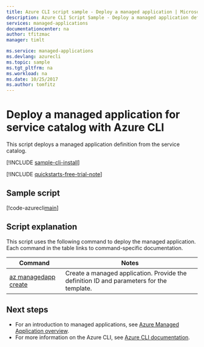 ```yaml
---
title: Azure CLI script sample - Deploy a managed application | Microsoft Docs
description: Azure CLI Script Sample - Deploy a managed application definition
services: managed-applications
documentationcenter: na
author: tfitzmac
manager: timlt

ms.service: managed-applications
ms.devlang: azurecli
ms.topic: sample
ms.tgt_pltfrm: na
ms.workload: na
ms.date: 10/25/2017
ms.author: tomfitz
---
```


# Deploy a managed application for service catalog with Azure CLI

This script deploys a managed application definition from the service catalog. 


[!INCLUDE [sample-cli-install](../../../includes/sample-cli-install.md)]

[!INCLUDE [quickstarts-free-trial-note](../../../includes/quickstarts-free-trial-note.md)]

## Sample script

[!code-azurecli[main](../../../cli_scripts/managed-applications/create-application/create-application.sh "Create application")]


## Script explanation

This script uses the following command to deploy the managed application. Each command in the table links to command-specific documentation.

| Command | Notes |
|---|---|
| [az managedapp create](https://docs.microsoft.com/cli/azure/managedapp#az_managedapp_create) | Create a managed application. Provide the definition ID and parameters for the template. |


## Next steps

* For an introduction to managed applications, see [Azure Managed Application overview](../overview.md).
* For more information on the Azure CLI, see [Azure CLI documentation](https://docs.microsoft.com/cli/azure).
